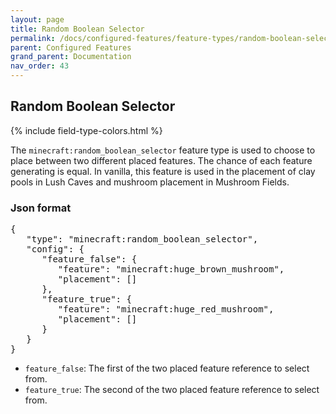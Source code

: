 ```yaml
---
layout: page
title: Random Boolean Selector
permalink: /docs/configured-features/feature-types/random-boolean-selector/
parent: Configured Features
grand_parent: Documentation
nav_order: 43
---
```


## Random Boolean Selector

<head>
    {% include field-type-colors.html %}
</head>

The `minecraft:random_boolean_selector` feature type is used to choose to place between two different placed features. The chance of each feature generating is equal. In vanilla, this feature is used in the placement of clay pools in Lush Caves and mushroom placement in Mushroom Fields.

### Json format

<pre>
{
   "type": "minecraft:random_boolean_selector",
   "config": {
      "feature_false": {
         "feature": "minecraft:huge_brown_mushroom",
         "placement": []
      },
      "feature_true": {
         "feature": "minecraft:huge_red_mushroom",
         "placement": []
      }
   }
}
</pre>

* `feature_false`: The first of the two placed feature reference to select from.
* `feature_true`: The second of the two placed feature reference to select from.